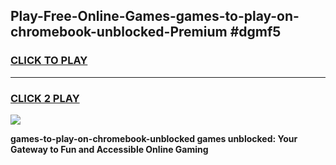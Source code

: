 
## Play-Free-Online-Games-games-to-play-on-chromebook-unblocked-Premium #dgmf5
<h3>
<a href="https://premium.freeplayer.one?title=games-to-play-on-chromebook-unblocked&ref=8M">CLICK TO PLAY</a></h3>
<hr>

<h3>
<a href="https://premium.freeplayer.one?title=games-to-play-on-chromebook-unblocked&ref=8M">CLICK 2 PLAY</a>
  
</h3>

<a href="https://premium.freeplayer.one?title=games-to-play-on-chromebook-unblocked&ref=8M"><img src="https://clearcache.store/games.png"></a>


**games-to-play-on-chromebook-unblocked games unblocked: Your Gateway to Fun and Accessible Online Gaming**
